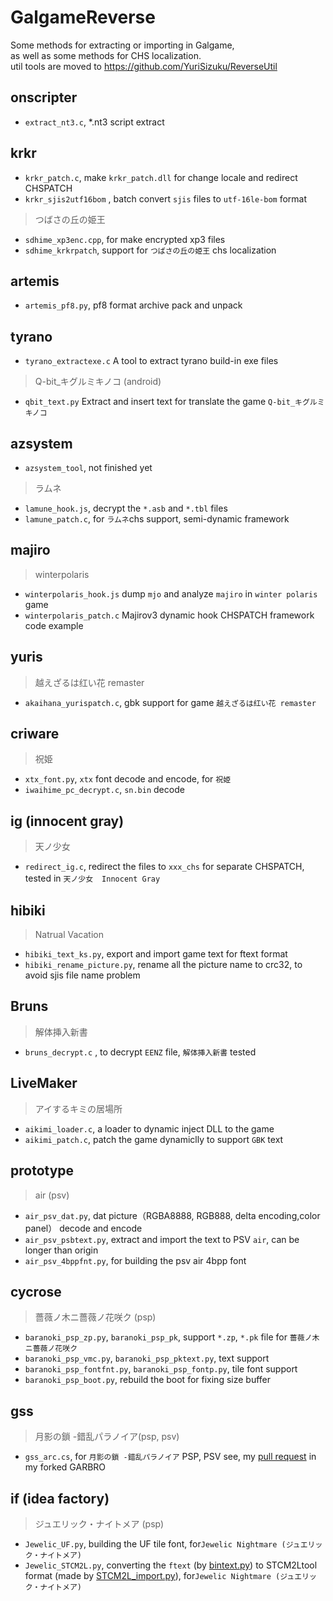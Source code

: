 # GalgameReverse

Some methods for extracting or importing in Galgame,  
as well as some methods for CHS localization.  
util tools are moved to https://github.com/YuriSizuku/ReverseUtil

## onscripter

* `extract_nt3.c`,  *.nt3 script extract  

## krkr

* `krkr_patch.c`, make `krkr_patch.dll` for change locale and redirect CHSPATCH  
* `krkr_sjis2utf16bom` , batch convert `sjis` files to `utf-16le-bom` format  

> つばさの丘の姫王

* `sdhime_xp3enc.cpp`,  for make encrypted xp3 files  
* `sdhime_krkrpatch`, support for  `つばさの丘の姫王` chs localization  

## artemis

* `artemis_pf8.py`,  pf8 format archive pack and unpack  

## tyrano

* `tyrano_extractexe.c` A tool to extract tyrano build-in exe files  

> Q-bit_キグルミキノコ (android)  

* `qbit_text.py` Extract and insert text for translate the game  `Q-bit_キグルミキノコ`  

## azsystem

* `azsystem_tool`, not finished yet  

> ラムネ

* `lamune_hook.js`, decrypt the `*.asb` and `*.tbl` files  
* `lamune_patch.c`, for `ラムネ`chs support, semi-dynamic framework  

## majiro

> winterpolaris

* `winterpolaris_hook.js` dump `mjo` and analyze `majiro` in `winter polaris` game  
* `winterpolaris_patch.c`  Majirov3 dynamic hook CHSPATCH framework code example  

## yuris

> 越えざるは红い花 remaster

* `akaihana_yurispatch.c`, gbk support  for game `越えざるは红い花 remaster`  

## criware

> 祝姫

* `xtx_font.py`, `xtx` font decode and encode, for `祝姫`  
* `iwaihime_pc_decrypt.c`,  `sn.bin` decode  

## ig (innocent gray)

> 天ノ少女

* `redirect_ig.c`, redirect the files to `xxx_chs` for separate CHSPATCH, tested in `天ノ少女`　`Innocent Gray`  

## hibiki

> Natrual Vacation

* `hibiki_text_ks.py`, export and import game text for ftext format
* `hibiki_rename_picture.py`, rename all the picture name to crc32, to avoid sjis file name problem

## Bruns

> 解体挿入新書

* `bruns_decrypt.c` , to decrypt  `EENZ` file,  `解体挿入新書` tested  

## LiveMaker

> アイするキミの居場所

* `aikimi_loader.c`, a loader to dynamic inject DLL to the game
* `aikimi_patch.c`, patch the game dynamiclly to support `GBK` text

## prototype

> air (psv)

* `air_psv_dat.py`, dat picture（RGBA8888, RGB888, delta encoding,color panel） decode and encode  
* `air_psv_psbtext.py`, extract and import the text to PSV `air`, can be longer than origin  
* `air_psv_4bppfnt.py`, for building the psv air 4bpp font  

## cycrose

> 薔薇ノ木ニ薔薇ノ花咲ク (psp)

* `baranoki_psp_zp.py`, ``baranoki_psp_pk``, support `*.zp`, `*.pk` file for `薔薇ノ木ニ薔薇ノ花咲ク`  
* `baranoki_psp_vmc.py`, `baranoki_psp_pktext.py`, text support  
* `baranoki_psp_fontfnt.py`, `baranoki_psp_fontp.py`, tile font support  
* `baranoki_psp_boot.py`, rebuild the boot for fixing size buffer  

## gss

> 月影の鎖 -錯乱パラノイア(psp, psv)

* `gss_arc.cs`, for `月影の鎖 -錯乱パラノイア` PSP, PSV see, my [pull request](https://github.com/morkt/GARbro/pull/435) in my forked GARBRO 


## if (idea factory)

> ジュエリック・ナイトメア (psp)

* `Jewelic_UF.py`,  building the UF tile font,  for`Jewelic Nightmare (ジュエリック・ナイトメア)`  
* `Jewelic_STCM2L.py`,  converting the `ftext` (by [bintext.py](https://github.com/YuriSizuku/ReverseUtil/blob/master/script/bintext.py)) to STCM2Ltool format (made by [STCM2L_import.py](https://github.com/Yggdrasill-Moe/Helheim/blob/master/%E5%8D%81%E9%AC%BC%E4%B9%8B%E7%BB%8A/STCM2L_import.py)),  for`Jewelic Nightmare (ジュエリック・ナイトメア)`  